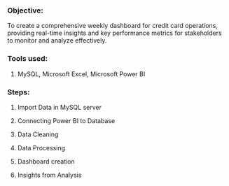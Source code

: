 ### Objective: 

To create a comprehensive weekly dashboard for credit card operations, providing real-time insights and key performance metrics for stakeholders to monitor and analyze effectively.



### Tools used: 

1. MySQL, Microsoft Excel, Microsoft Power BI



### Steps:

1. Import Data in MySQL server

2. Connecting Power BI to Database

3. Data Cleaning

4. Data Processing

5. Dashboard creation

6. Insights from Analysis
